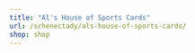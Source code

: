 ```yaml
---
title: "Al's House of Sports Cards"
url: /schenectady/als-house-of-sports-cards/
shop: shop
---
```

